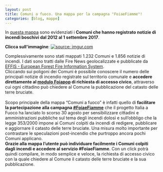 ```yaml
---
layout: post
title: Comuni a fuoco. Una mappa per la campagna "FoiaeFiamme"!
categories: [blog, mappe]
---
```


In <a target="_blank" href="http://siciliahub.github.io/mappe/comuniafuoco/index.html#6/42.553/13.865">questa mappa</a> sono evidenziati i **Comuni che hanno registrato notizie di incendi boschivi dal 2012 al 1 settembre 2017**. 

**Clicca sull'immagine**:
<a href="http://siciliahub.github.io/mappe/comuniafuoco/index.html#6/42.553/13.865"><img src="https://i.imgur.com/LEUVKmt.png" title="source: imgur.com" /></a>

Complessivamente sono stati mappati 1.232 Comuni e 1.856 notizie di incendi. 
I dati sono tratti dalle Fire News geolocalizzate e pubblicate da <a target="_blank" href="http://effis.jrc.ec.europa.eu/applications/fire-news/">EFFIS - European Forest Fire Information System</a>.<br>
Cliccando sui poligoni dei Comuni è possibile conoscere il numero delle principali notizie di incendio registrate sul territorio comunale
e **accedere direttamente al <a target="_blank" href="http://italiaafuoco.info/foia/">modulo Foiapop</a> di richiesta di accesso civico**,
attraverso cui ogni cittadino può chiedere al Comune la pubblicazione del catasto delle terre bruciate.<br><br>
Scopo principale della mappa “Comuni a fuoco” è infatti quello di **facilitare la partecipazione alla campagna <a target="_blank" href="http://italiaafuoco.info/2017-08-30-campagna_foia_catasto_incendi/">#FoiaeFiamme</a>** che il progetto Italia a Fuoco ha lanciato lo scorso 30 agosto per sensibilizzare cittadini e amministrazioni pubbliche sul tema degli incendi dolosi e sull’obbligo che la legge 353/2000 impone ai Comuni colpiti da incendi di redigere, pubblicare e aggiornare il catasto delle terre bruciate. Una misura molto importante per contrastare le speculazioni post-incendio che purtroppo ancora pochi Comuni applicano.<br>
**Grazie alla mappa l’utente può individuare facilmente i Comuni colpiti dagli incendi e accedere al servizio #FoiaeFiamme**. Con un click potrà quindi compilare, in modo semplice e veloce, la richiesta di accesso civico con la quale chiedere al Comune il catasto delle terre bruciate e la sua pubblicazione.
